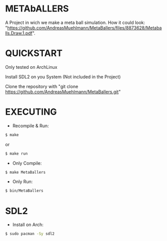 # METAbALLERS
A Project in wich we make a meta ball simulation.
How it could look: "https://github.com/AndreasMuehlmann/MetaBallers/files/8873628/Metaballs.Draw.1.pdf".


# QUICKSTART

Only tested on ArchLinux

Install SDL2 on you System (Not included in the Project)

Clone the repository with "git clone https://github.com/AndreasMuehlmann/MetaBallers.git"


# EXECUTING

- Recompile & Run:
```sh
$ make
```
or
```sh
$ make run
```

- Only Compile:
```sh
$ make MetaBallers
```

- Only Run:
```sh
$ bin/MetaBallers
```


# SDL2

- Install on Arch:
```sh
$ sudo pacman -Sy sdl2
```
